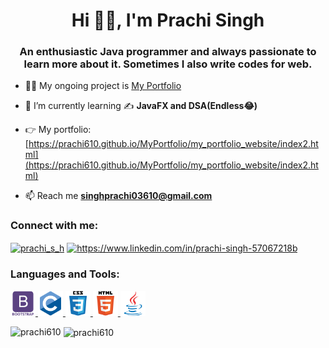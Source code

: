 <h1 align="center">Hi 🙋‍♀️, I'm Prachi Singh</h1>
<h3 align="center">An enthusiastic Java programmer and always passionate ‍to learn more about it. Sometimes I also write codes for web.</h3>

<!-- <p align="left"> <img src="https://komarev.com/ghpvc/?username=prachi610&label=Profile%20views&color=0e75b6&style=flat" alt="prachi610" /> </p> -->

- 👩‍💻 My ongoing project is [My Portfolio](https://github.com/prachi610/MyPortfolio)

- 📖 I’m currently learning ✍ **JavaFX and DSA(Endless😂)**

- 👉 My portfolio: [https://prachi610.github.io/MyPortfolio/my_portfolio_website/index2.html](https://prachi610.github.io/MyPortfolio/my_portfolio_website/index2.html)

- 📫 Reach me **singhprachi03610@gmail.com**

<h3 align="left">Connect with me:</h3>
<p align="left">
<a href="https://twitter.com/prachi_s_h" target="blank"><img align="center" src="https://raw.githubusercontent.com/rahuldkjain/github-profile-readme-generator/master/src/images/icons/Social/twitter.svg" alt="prachi_s_h" height="30" width="40" /></a>
<a href="https://linkedin.com/in/https://www.linkedin.com/in/prachi-singh-57067218b" target="blank"><img align="center" src="https://raw.githubusercontent.com/rahuldkjain/github-profile-readme-generator/master/src/images/icons/Social/linked-in-alt.svg" alt="https://www.linkedin.com/in/prachi-singh-57067218b" height="30" width="40" /></a>
</p>

<h3 align="left">Languages and Tools:</h3>
<p align="left"> <a href="https://getbootstrap.com" target="_blank"> <img src="https://raw.githubusercontent.com/devicons/devicon/master/icons/bootstrap/bootstrap-plain-wordmark.svg" alt="bootstrap" width="40" height="40"/> </a> <a href="https://www.cprogramming.com/" target="_blank"> <img src="https://raw.githubusercontent.com/devicons/devicon/master/icons/c/c-original.svg" alt="c" width="40" height="40"/> </a> <a href="https://www.w3schools.com/css/" target="_blank"> <img src="https://raw.githubusercontent.com/devicons/devicon/master/icons/css3/css3-original-wordmark.svg" alt="css3" width="40" height="40"/> </a> <a href="https://www.w3.org/html/" target="_blank"> <img src="https://raw.githubusercontent.com/devicons/devicon/master/icons/html5/html5-original-wordmark.svg" alt="html5" width="40" height="40"/> </a> <a href="https://www.java.com" target="_blank"> <img src="https://raw.githubusercontent.com/devicons/devicon/master/icons/java/java-original.svg" alt="java" width="40" height="40"/> </a> </p>

<p><img align="left" src="https://github-readme-stats.vercel.app/api/top-langs?username=prachi610&show_icons=true&locale=en&layout=compact" alt="prachi610" /></p>

<p>&nbsp;<img align="center" src="https://github-readme-stats.vercel.app/api?username=prachi610&show_icons=true&locale=en" alt="prachi610" /></p>
